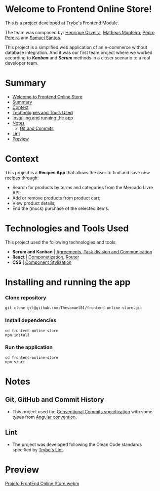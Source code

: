 # Welcome to Frontend Online Store!
This is a project developed at [Trybe's](https://www.betrybe.com/) Frontend Module.

The team was composed by: [Henrique Oliveira](https://github.com/pand-oly), [Matheus Monteiro](https://github.com/monteiroMS), [Pedro Pereira](https://github.com/pedropereiradev) and [Samuel Santos](https://github.com/Thesamuel01).

This project is a simplified web application of an e-commerce without database integration. And it was our first team project where we worked according to ___Kanban___ and ___Scrum___ methods in a closer scenario to a real developer team.

# Summary
- [Welcome to Frontend Online Store](#welcome-to-frontend-online-store)
- [Summary](#summary)
- [Context](#context)
- [Technologies and Tools Used](#technologies-and-tools-used)
- [Installing and running the app](#installing-and-running-the-app)
- [Notes](#notes)
  - [Git and Commits](#git-github-and-commit-history)
- [Lint](#lint)
- [Preview](#preview)


# Context
This project is a __Recipes App__ that allows the user to find and save new recipes through:
 * Search for products by terms and categories from the Mercado Livre API;
 * Add or remove products from product cart;
 * View product details;
 * End the (mock) purchase of the selected items.


# Technologies and Tools Used
This project used the following technologies and tools:
  * __Scrum and Kanban__ | [Agreements, Task division and Communication](https://coachtakeshi.medium.com/a-pretty-good-summary-of-lean-agile-scrum-168cf123748)
  * __React__ | [Componetization](https://reactjs.org/docs/thinking-in-react.html), [Router](https://blog.pshrmn.com/simple-react-router-v4-tutorial/)
  * __CSS__ | [Component Stylization](https://developer.mozilla.org/en-US/docs/Web/CSS) 


# Installing and running the app
### Clone repository
```
git clone git@github.com:Thesamuel01/frontend-online-store.git
```
### Install dependencies
```
cd frontend-online-store
npm install
```
### Run the application
```
cd frontend-online-store
npm start
```

# Notes
## Git, GitHub and Commit History
- This project used the [Conventional Commits specification](https://www.conventionalcommits.org/en/v1.0.0/) with some types from [Angular convention](https://github.com/angular/angular/blob/22b96b9/CONTRIBUTING.md#-commit-message-guidelines).
## Lint
- The project was developed following the Clean Code standards specified by [Trybe's Lint](https://github.com/betrybe/eslint-config-trybe).


# Preview


[Projeto FrontEnd Online Store.webm](https://user-images.githubusercontent.com/79546117/177462902-c13b50eb-1657-495e-a6cb-43a110c716b4.webm)
